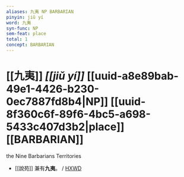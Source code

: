 ```yaml
---
aliases: 九夷 NP BARBARIAN
pinyin: jiǔ yí
word: 九夷
syn-func: NP
sem-feat: place
total: 1
concept: BARBARIAN 
---
```

# [[九夷]] *[[jiǔ yí]]*  [[uuid-a8e89bab-49e1-4426-b230-0ec7887fd8b4|NP]] [[uuid-8f360c6f-89f6-4bc5-a698-5433c407d3b2|place]] [[BARBARIAN]]
the Nine Barbarians Territories
 - [[說苑]] 兼有**九夷**。 / [HXWD](https://hxwd.org/textview.html?location=CH1a0907_CHANT_001-23a.9)